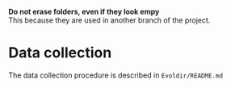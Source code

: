 **Do not erase folders, even if they look empy**  
This because they are used in another branch of the project.

# Data collection

The data collection procedure is described in `Evoldir/README.md`
